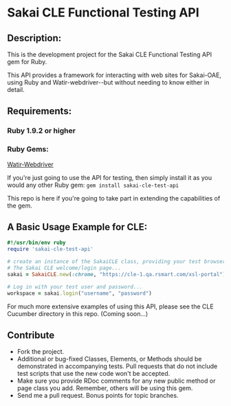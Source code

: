 # Sakai CLE Functional Testing API

## Description:

This is the development project for the Sakai CLE Functional Testing API gem for Ruby.

This API provides a framework for interacting with web sites for Sakai-OAE, using
Ruby and Watir-webdriver--but without needing to know either in detail.

## Requirements:

### Ruby 1.9.2 or higher

### Ruby Gems:
[Watir-Webdriver](http://www.watirwebdriver.com)

If you're just going to use the API for testing, then simply install it as you would any other Ruby gem: `gem install sakai-cle-test-api`

This repo is here if you're going to take part in extending the capabilities of the gem.

## A Basic Usage Example for CLE:

````ruby
#!/usr/bin/env ruby
require 'sakai-cle-test-api'

# create an instance of the SakaiCLE class, providing your test browser and the URL of
# The Sakai CLE welcome/login page...
sakai = SakaiCLE.new(:chrome, "https://cle-1.qa.rsmart.com/xsl-portal")

# Log in with your test user and password...
workspace = sakai.login("username", "password")
````

For much more extensive examples of using this API, please see the CLE Cucumber directory in this repo. (Coming soon...)

## Contribute

* Fork the project.
* Additional or bug-fixed Classes, Elements, or Methods should be demonstrated in accompanying tests. Pull requests that do not include test scripts that use the new code won't be accepted.
* Make sure you provide RDoc comments for any new public method or page class you add. Remember, others will be using this gem.
* Send me a pull request. Bonus points for topic branches.